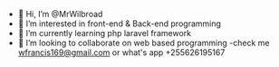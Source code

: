 - 👋 Hi, I’m @MrWilbroad
- 👀 I’m interested in front-end & Back-end programming 
- 🌱 I’m currently learning php laravel framework 
- 💞️ I’m looking to collaborate on web based programming 
-check me wfrancis169@gmail.com or what's app +255626195167

<!---
MrWilbroad/MrWilbroad is a ✨ special ✨ repository because its `README.md` (this file) appears on your GitHub profile.
You can click the Preview link to take a look at your changes.
--->
